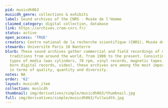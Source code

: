 ```yaml
---
pid: musicdh063
musicdh_genre: collections & exhibits
label: Sound archives of the CNRS - Musée de l'Homme
claimed_category: digital collection, database
link: https://archives.crem-cnrs.fr/
status: active
open_access: 'TRUE'
creators: Centre national de la recherche scientifique (CNRS), Musée de l'Homme
stewards: Université Paris 10 Nanterre
blurb: These sound archives gather commercial and field recordings of music and oral
  traditions from around the world, from 1900 to the present. Consisting of diverse
  types of media (wax cylinders, 78 rpm, vinyl records, magnetic tapes, audio CDs,
  born digital records, video), these archives are among the most important in Europe
  in terms of quality, quantity and diversity.
notes: NA
order: '62'
layout: musicdh_item
collection: musicdh
thumbnail: img/derivatives/simple/musicdh063/thumbnail.jpg
full: img/derivatives/simple/musicdh063/fullwidth.jpg
---
```

